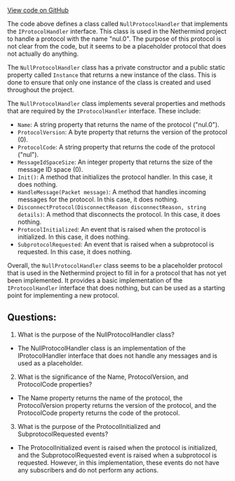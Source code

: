 [View code on GitHub](https://github.com/NethermindEth/nethermind/src/Nethermind/Nethermind.Network/P2P/ProtocolHandlers/NullProtocolHandler.cs)

The code above defines a class called `NullProtocolHandler` that implements the `IProtocolHandler` interface. This class is used in the Nethermind project to handle a protocol with the name "nul.0". The purpose of this protocol is not clear from the code, but it seems to be a placeholder protocol that does not actually do anything. 

The `NullProtocolHandler` class has a private constructor and a public static property called `Instance` that returns a new instance of the class. This is done to ensure that only one instance of the class is created and used throughout the project. 

The `NullProtocolHandler` class implements several properties and methods that are required by the `IProtocolHandler` interface. These include:

- `Name`: A string property that returns the name of the protocol ("nul.0").
- `ProtocolVersion`: A byte property that returns the version of the protocol (0).
- `ProtocolCode`: A string property that returns the code of the protocol ("nul").
- `MessageIdSpaceSize`: An integer property that returns the size of the message ID space (0).
- `Init()`: A method that initializes the protocol handler. In this case, it does nothing.
- `HandleMessage(Packet message)`: A method that handles incoming messages for the protocol. In this case, it does nothing.
- `DisconnectProtocol(DisconnectReason disconnectReason, string details)`: A method that disconnects the protocol. In this case, it does nothing.
- `ProtocolInitialized`: An event that is raised when the protocol is initialized. In this case, it does nothing.
- `SubprotocolRequested`: An event that is raised when a subprotocol is requested. In this case, it does nothing.

Overall, the `NullProtocolHandler` class seems to be a placeholder protocol that is used in the Nethermind project to fill in for a protocol that has not yet been implemented. It provides a basic implementation of the `IProtocolHandler` interface that does nothing, but can be used as a starting point for implementing a new protocol.
## Questions: 
 1. What is the purpose of the NullProtocolHandler class?
- The NullProtocolHandler class is an implementation of the IProtocolHandler interface that does not handle any messages and is used as a placeholder.

2. What is the significance of the Name, ProtocolVersion, and ProtocolCode properties?
- The Name property returns the name of the protocol, the ProtocolVersion property returns the version of the protocol, and the ProtocolCode property returns the code of the protocol.

3. What is the purpose of the ProtocolInitialized and SubprotocolRequested events?
- The ProtocolInitialized event is raised when the protocol is initialized, and the SubprotocolRequested event is raised when a subprotocol is requested. However, in this implementation, these events do not have any subscribers and do not perform any actions.